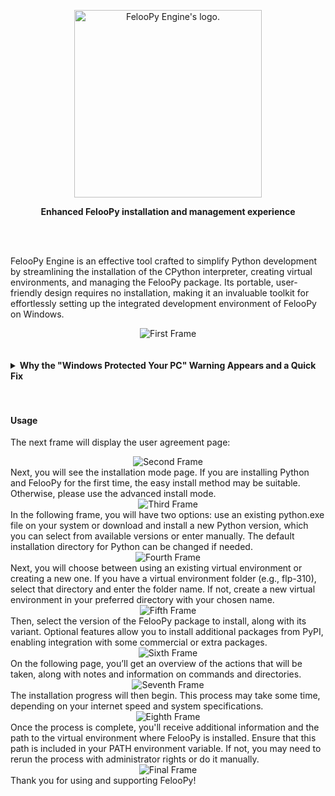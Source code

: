 <div align="center">
  <p>
    <a href="https://feloopy.github.io" target="_blank">
      <picture>
        <source media="(prefers-color-scheme: light)" srcset="https://github.com/feloopy/engine/raw/main/repo/assets/feloopy-engine-logo-light.png">
        <source media="(prefers-color-scheme: dark)"  srcset="https://github.com/feloopy/engine/raw/main/repo/assets/feloopy-engine-logo-dark.png">
        <img alt="FelooPy Engine's logo." src="https://github.com/feloopy/engine/raw/main/repo/assets/feloopy-engine-logo-light.png" width="300" height="auto">
      </picture>
    </a>
  </p>
</div>

<p align="center">
  <strong>Enhanced FelooPy installation and management experience</strong>
</p>

<br>
<br>

FelooPy Engine is an effective tool crafted to simplify Python development by streamlining the installation of the CPython interpreter, creating virtual environments, and managing the FelooPy package. Its portable, user-friendly design requires no installation, making it an invaluable toolkit for effortlessly setting up the integrated development environment of FelooPy on Windows.

<div style="text-align: center;">
  <img src="./repo/assets/first-frame.png" alt="First Frame" />
</div>

<br>


<br>


<details>

<summary> <b> Why the "Windows Protected Your PC" Warning Appears and a Quick Fix </b> </summary>

<br>



Since FelooPy Engine is currently built using PyInstaller, which packages Python files into an executable, Windows Defender or SmartScreen may show a "Windows Protected Your PC" warning. This occurs because Windows 10 and above now treats unsigned or unfamiliar applications—especially new ones—as potential risks, even if the app is safe to run. You might refer to [Pyinstaller's official repository](https://github.com/pyinstaller/pyinstaller/issues) for more information.

To bypass the "false-positive" warning, click "More info" and then select "Run anyway," as shown in the images below:

<div style="text-align: center;">
  <img src="./repo/assets/smart-screen.png" alt="Windows SmartScreen Warning" />
</div>

<div style="text-align: center;">
  <img src="./repo/assets/run-anyway.png" alt="Run Anyway Option" />
</div>

</details>

<br>
<br>

#### Usage
The next frame will display the user agreement page:

<div style="text-align: center;"> <img src="./repo/assets/second-frame.png" alt="Second Frame" /> </div>
Next, you will see the installation mode page. If you are installing Python and FelooPy for the first time, the easy install method may be suitable. Otherwise, please use the advanced install mode.

<div style="text-align: center;"> <img src="./repo/assets/third-frame.png" alt="Third Frame" /> </div>
In the following frame, you will have two options: use an existing python.exe file on your system or download and install a new Python version, which you can select from available versions or enter manually. The default installation directory for Python can be changed if needed.

<div style="text-align: center;"> <img src="./repo/assets/fourth-frame.png" alt="Fourth Frame" /> </div>
Next, you will choose between using an existing virtual environment or creating a new one. If you have a virtual environment folder (e.g., flp-310), select that directory and enter the folder name. If not, create a new virtual environment in your preferred directory with your chosen name.

<div style="text-align: center;"> <img src="./repo/assets/fifth-frame.png" alt="Fifth Frame" /> </div>
Then, select the version of the FelooPy package to install, along with its variant. Optional features allow you to install additional packages from PyPI, enabling integration with some commercial or extra packages.

<div style="text-align: center;"> <img src="./repo/assets/sixth-frame.png" alt="Sixth Frame" /> </div>
On the following page, you’ll get an overview of the actions that will be taken, along with notes and information on commands and directories.

<div style="text-align: center;"> <img src="./repo/assets/seventh-frame.png" alt="Seventh Frame" /> </div>
The installation progress will then begin. This process may take some time, depending on your internet speed and system specifications.

<div style="text-align: center;"> <img src="./repo/assets/eighth-frame.png" alt="Eighth Frame" /> </div>
Once the process is complete, you'll receive additional information and the path to the virtual environment where FelooPy is installed. Ensure that this path is included in your PATH environment variable. If not, you may need to rerun the process with administrator rights or do it manually.

<div style="text-align: center;"> <img src="./repo/assets/final-frame.png" alt="Final Frame" /> </div>
Thank you for using and supporting FelooPy!